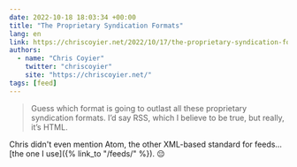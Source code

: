 ```yaml
---
date: 2022-10-18 18:03:34 +00:00
title: "The Proprietary Syndication Formats"
lang: en
link: https://chriscoyier.net/2022/10/17/the-proprietary-syndication-formats/
authors:
  - name: "Chris Coyier"
    twitter: "chriscoyier"
    site: "https://chriscoyier.net/"
tags: [feed]
---
```


> Guess which format is going to outlast all these proprietary syndication formats. I’d say RSS, which I believe to be true, but really, it’s HTML.

Chris didn't even mention Atom, the other XML-based standard for feeds… [the one I use]({% link_to "/feeds/" %}). 😔
